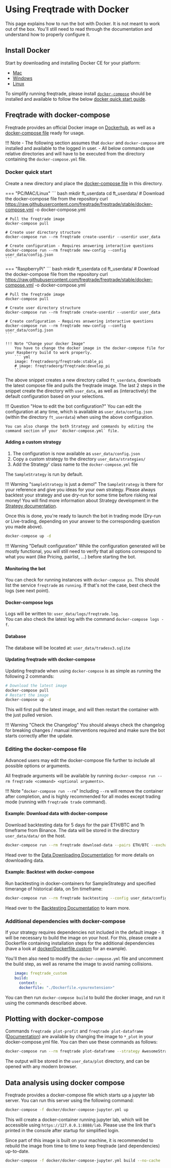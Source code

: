 # Using Freqtrade with Docker

This page explains how to run the bot with Docker. It is not meant to work out of the box. You'll still need to read through the documentation and understand how to properly configure it.

## Install Docker

Start by downloading and installing Docker CE for your platform:

* [Mac](https://docs.docker.com/docker-for-mac/install/)
* [Windows](https://docs.docker.com/docker-for-windows/install/)
* [Linux](https://docs.docker.com/install/)

To simplify running freqtrade, please install [`docker-compose`](https://docs.docker.com/compose/install/) should be installed and available to follow the below [docker quick start guide](#docker-quick-start).

## Freqtrade with docker-compose

Freqtrade provides an official Docker image on [Dockerhub](https://hub.docker.com/r/freqtradeorg/freqtrade/), as well as a [docker-compose file](https://github.com/freqtrade/freqtrade/blob/develop/docker-compose.yml) ready for usage.

!!! Note
    - The following section assumes that `docker` and `docker-compose` are installed and available to the logged in user.
    - All below commands use relative directories and will have to be executed from the directory containing the `docker-compose.yml` file.

### Docker quick start

Create a new directory and place the [docker-compose file](https://github.com/freqtrade/freqtrade/blob/develop/docker-compose.yml) in this directory.

=== "PC/MAC/Linux"
    ``` bash
    mkdir ft_userdata
    cd ft_userdata/
    # Download the docker-compose file from the repository
    curl https://raw.githubusercontent.com/freqtrade/freqtrade/stable/docker-compose.yml -o docker-compose.yml

    # Pull the freqtrade image
    docker-compose pull

    # Create user directory structure
    docker-compose run --rm freqtrade create-userdir --userdir user_data

    # Create configuration - Requires answering interactive questions
    docker-compose run --rm freqtrade new-config --config user_data/config.json
    ```

=== "RaspberryPi"
    ``` bash
    mkdir ft_userdata
    cd ft_userdata/
    # Download the docker-compose file from the repository
    curl https://raw.githubusercontent.com/freqtrade/freqtrade/stable/docker-compose.yml -o docker-compose.yml

    # Pull the freqtrade image
    docker-compose pull

    # Create user directory structure
    docker-compose run --rm freqtrade create-userdir --userdir user_data

    # Create configuration - Requires answering interactive questions
    docker-compose run --rm freqtrade new-config --config user_data/config.json
    ```

    !!! Note "Change your docker Image"
        You have to change the docker image in the docker-compose file for your Raspberry build to work properly.
        ``` yml
        image: freqtradeorg/freqtrade:stable_pi
        # image: freqtradeorg/freqtrade:develop_pi
        ```

The above snippet creates a new directory called `ft_userdata`, downloads the latest compose file and pulls the freqtrade image.
The last 2 steps in the snippet create the directory with `user_data`, as well as (interactively) the default configuration based on your selections.

!!! Question "How to edit the bot configuration?"
    You can edit the configuration at any time, which is available as `user_data/config.json` (within the directory `ft_userdata`) when using the above configuration.

    You can also change the both Strategy and commands by editing the command section of your `docker-compose.yml` file.

#### Adding a custom strategy

1. The configuration is now available as `user_data/config.json`
2. Copy a custom strategy to the directory `user_data/strategies/`
3. Add the Strategy' class name to the `docker-compose.yml` file

The `SampleStrategy` is run by default.

!!! Warning "`SampleStrategy` is just a demo!"
    The `SampleStrategy` is there for your reference and give you ideas for your own strategy.
    Please always backtest your strategy and use dry-run for some time before risking real money!
    You will find more information about Strategy development in the [Strategy documentation](strategy-customization.md).

Once this is done, you're ready to launch the bot in trading mode (Dry-run or Live-trading, depending on your answer to the corresponding question you made above).

``` bash
docker-compose up -d
```

!!! Warning "Default configuration"
    While the configuration generated will be mostly functional, you will still need to verify that all options correspond to what you want (like Pricing, pairlist, ...) before starting the bot.

#### Monitoring the bot

You can check for running instances with `docker-compose ps`.
This should list the service `freqtrade` as `running`. If that's not the case, best check the logs (see next point).

#### Docker-compose logs

Logs will be written to: `user_data/logs/freqtrade.log`.  
You can also check the latest log with the command `docker-compose logs -f`.

#### Database

The database will be located at: `user_data/tradesv3.sqlite`

#### Updating freqtrade with docker-compose

Updating freqtrade when using `docker-compose` is as simple as running the following 2 commands:

``` bash
# Download the latest image
docker-compose pull
# Restart the image
docker-compose up -d
```

This will first pull the latest image, and will then restart the container with the just pulled version.

!!! Warning "Check the Changelog"
    You should always check the changelog for breaking changes / manual interventions required and make sure the bot starts correctly after the update.

### Editing the docker-compose file

Advanced users may edit the docker-compose file further to include all possible options or arguments.

All freqtrade arguments will be available by running `docker-compose run --rm freqtrade <command> <optional arguments>`.

!!! Note "`docker-compose run --rm`"
    Including `--rm` will remove the container after completion, and is highly recommended for all modes except trading mode (running with `freqtrade trade` command).

#### Example: Download data with docker-compose

Download backtesting data for 5 days for the pair ETH/BTC and 1h timeframe from Binance. The data will be stored in the directory `user_data/data/` on the host.

``` bash
docker-compose run --rm freqtrade download-data --pairs ETH/BTC --exchange binance --days 5 -t 1h
```

Head over to the [Data Downloading Documentation](data-download.md) for more details on downloading data.

#### Example: Backtest with docker-compose

Run backtesting in docker-containers for SampleStrategy and specified timerange of historical data, on 5m timeframe:

``` bash
docker-compose run --rm freqtrade backtesting --config user_data/config.json --strategy SampleStrategy --timerange 20190801-20191001 -i 5m
```

Head over to the [Backtesting Documentation](backtesting.md) to learn more.

### Additional dependencies with docker-compose

If your strategy requires dependencies not included in the default image - it will be necessary to build the image on your host.
For this, please create a Dockerfile containing installation steps for the additional dependencies (have a look at [docker/Dockerfile.custom](https://github.com/freqtrade/freqtrade/blob/develop/docker/Dockerfile.custom) for an example).

You'll then also need to modify the `docker-compose.yml` file and uncomment the build step, as well as rename the image to avoid naming collisions.

``` yaml
    image: freqtrade_custom
    build:
      context: .
      dockerfile: "./Dockerfile.<yourextension>"
```

You can then run `docker-compose build` to build the docker image, and run it using the commands described above.

## Plotting with docker-compose

Commands `freqtrade plot-profit` and `freqtrade plot-dataframe` ([Documentation](plotting.md)) are available by changing the image to `*_plot` in your docker-compose.yml file.
You can then use these commands as follows:

``` bash
docker-compose run --rm freqtrade plot-dataframe --strategy AwesomeStrategy -p BTC/ETH --timerange=20180801-20180805
```

The output will be stored in the `user_data/plot` directory, and can be opened with any modern browser.

## Data analysis using docker compose

Freqtrade provides a docker-compose file which starts up a jupyter lab server.
You can run this server using the following command:

``` bash
docker-compose -f docker/docker-compose-jupyter.yml up
```

This will create a docker-container running jupyter lab, which will be accessible using `https://127.0.0.1:8888/lab`.
Please use the link that's printed in the console after startup for simplified login.

Since part of this image is built on your machine, it is recommended to rebuild the image from time to time to keep freqtrade (and dependencies) up-to-date.

``` bash
docker-compose -f docker/docker-compose-jupyter.yml build --no-cache
```
